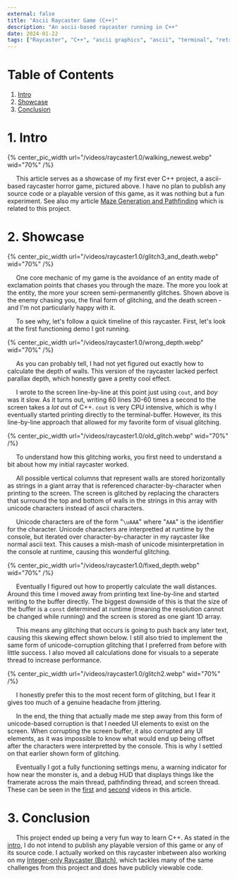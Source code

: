 ```yaml
---
external: false
title: "Ascii Raycaster Game (C++)"
description: "An ascii-based raycaster running in C++"
date: 2024-01-22
tags: ["Raycaster", "C++", "ascii graphics", "ascii", "terminal", "retro", "analog", "horror", "analog horror", "Glitching"]
---
```


# Table of Contents
1. [Intro](#1.-intro)
2. [Showcase](#2.-showcase)
3. [Conclusion](#3.-conclusion)


# 1. Intro
{% center_pic_width url="/videos/raycaster1.0/walking_newest.webp" wid="70%" /%}

&nbsp;&nbsp;&nbsp;&nbsp;&nbsp;This article serves as a showcase of my first ever C++ project, a ascii-based raycaster horror game, pictured above. I have no plan to publish any source code or a playable version of this game, as it was nothing but a fun experiment. See also my article [Maze Generation and Pathfinding](/articles/mazegen) which is related to this project.

# 2. Showcase
{% center_pic_width url="/videos/raycaster1.0/glitch3_and_death.webp" wid="70%" /%}

&nbsp;&nbsp;&nbsp;&nbsp;&nbsp;One core mechanic of my game is the avoidance of an entity made of exclamation points that chases you through the maze. The more you look at the entity, the more your screen semi-permanently glitches. Shown above is the enemy chasing you, the final form of glitching, and the death screen - and I'm not particularly happy with it.

&nbsp;&nbsp;&nbsp;&nbsp;&nbsp;To see why, let's follow a quick timeline of this raycaster. First, let's look at the first functioning demo I got running.

{% center_pic_width url="/videos/raycaster1.0/wrong_depth.webp" wid="70%" /%}

&nbsp;&nbsp;&nbsp;&nbsp;&nbsp;As you can probably tell, I had not yet figured out exactly how to calculate the depth of walls. This version of the raycaster lacked perfect parallax depth, which honestly gave a pretty cool effect.

&nbsp;&nbsp;&nbsp;&nbsp;&nbsp;I wrote to the screen line-by-line at this point just using ```cout```, and *boy* was it slow. As it turns out, writing 60 lines 30-60 times a second to the screen takes a *lot* out of C++. ```cout``` is very CPU intensive, which is why I eventually started printing directly to the terminal-buffer. However, its this line-by-line approach that allowed for my favorite form of visual glitching.

{% center_pic_width url="/videos/raycaster1.0/old_glitch.webp" wid="70%" /%}

&nbsp;&nbsp;&nbsp;&nbsp;&nbsp;To understand how this glitching works, you first need to understand a bit about how my initial raycaster worked.

&nbsp;&nbsp;&nbsp;&nbsp;&nbsp;All possible vertical columns that represent walls are stored horizontally as strings in a giant array that is referenced character-by-character when printing to the screen. The screen is glitched by replacing the characters that surround the top and bottom of walls in the strings in this array with unicode characters instead of ascii characters.

&nbsp;&nbsp;&nbsp;&nbsp;&nbsp;Unicode characters are of the form "```\uAAA```" where "`AAA`" is the identifier for the character. Unicode characters are interpretted at runtime by the console, but iterated over character-by-character in my raycaster like normal ascii text. This causes a mish-mash of unicode misinterpretation in the console at runtime, causing this wonderful glitching.

{% center_pic_width url="/videos/raycaster1.0/fixed_depth.webp" wid="70%" /%}

&nbsp;&nbsp;&nbsp;&nbsp;&nbsp;Eventually I figured out how to propertly calculate the wall distances. Around this time I moved away from printing text line-by-line and started writing to the buffer directly. The biggest downside of this is that the size of the buffer is a ```const``` determined at runtime (meaning the resolution cannot be changed while running) and the screen is stored as one giant 1D array.

&nbsp;&nbsp;&nbsp;&nbsp;&nbsp;This means any glitching that occurs is going to push back any later text, causing this skewing effect shown below. I still also tried to implement the same form of unicode-corruption glitching that I preferred from before with little success. I also moved all calculations done for visuals to a seperate thread to increase performance.

{% center_pic_width url="/videos/raycaster1.0/glitch2.webp" wid="70%" /%}

&nbsp;&nbsp;&nbsp;&nbsp;&nbsp;I honestly prefer this to the most recent form of glitching, but I fear it gives too much of a genuine headache from jittering.

&nbsp;&nbsp;&nbsp;&nbsp;&nbsp;In the end, the thing that actually made me step away from this form of unicode-based corruption is that I needed UI elements to exist on the screen. When corrupting the screen buffer, it also corrupted any UI elements, as it was impossible to know what would end up being offset after the characters were interpretted by the console. This is why I settled on that earlier shown form of glitching.

&nbsp;&nbsp;&nbsp;&nbsp;&nbsp;Eventually I got a fully functioning settings menu, a warning indicator for how near the monster is, and a debug HUD that displays things like the framerate across the main thread, pathfinding thread, and screen thread. These can be seen in the [first](#1.-intro) and [second](#2.-showcase) videos in this article.

# 3. Conclusion
&nbsp;&nbsp;&nbsp;&nbsp;&nbsp;This project ended up being a very fun way to learn C++. As stated in the [intro](#1.-intro), I do not intend to publish any playable version of this game or any of its source code. I actually worked on this raycaster inbetween also working on my [Integer-only Raycaster (Batch)](/articles/batch_raycaster), which tackles many of the same challenges from this project and does have publicly viewable code.